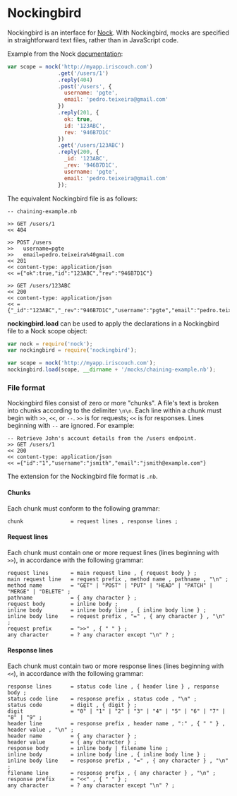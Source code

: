 # Nockingbird

Nockingbird is an interface for [Nock][1]. With Nockingbird, mocks are
specified in straightforward text files, rather than in JavaScript code.

Example from the Nock [documentation][2]:

```javascript
var scope = nock('http://myapp.iriscouch.com')
                .get('/users/1')
                .reply(404)
                .post('/users', {
                  username: 'pgte',
                  email: 'pedro.teixeira@gmail.com'
                })
                .reply(201, {
                  ok: true,
                  id: '123ABC',
                  rev: '946B7D1C'
                })
                .get('/users/123ABC')
                .reply(200, {
                  _id: '123ABC',
                  _rev: '946B7D1C',
                  username: 'pgte',
                  email: 'pedro.teixeira@gmail.com'
                });
```

The equivalent Nockingbird file is as follows:

    -- chaining-example.nb

    >> GET /users/1
    << 404

    >> POST /users
    >>   username=pgte
    >>   email=pedro.teixeira%40gmail.com
    << 201
    << content-type: application/json
    << ={"ok":true,"id":"123ABC","rev":"946B7D1C"}

    >> GET /users/123ABC
    << 200
    << content-type: application/json
    << ={"_id":"123ABC","_rev":"946B7D1C","username":"pgte","email":"pedro.teixeira@gmail.com"}

__nockingbird.load__ can be used to apply the declarations in a Nockingbird
file to a Nock scope object:

```javascript
var nock = require('nock');
var nockingbird = require('nockingbird');

var scope = nock('http://myapp.iriscouch.com');
nockingbird.load(scope, __dirname + '/mocks/chaining-example.nb');
```

### File format

Nockingbird files consist of zero or more "chunks". A file's text is broken
into chunks according to the delimiter `\n\n`. Each line within a chunk must
begin with `>>`, `<<`, or `--`. `>>` is for requests; `<<` is for responses.
Lines beginning with `--` are ignored. For example:

```
-- Retrieve John's account details from the /users endpoint.
>> GET /users/1
<< 200
<< content-type: application/json
<< ={"id":"1","username":"jsmith","email":"jsmith@example.com"}
```

The extension for the Nockingbird file format is `.nb`.

#### Chunks

Each chunk must conform to the following grammar:

```ebnf
chunk               = request lines , response lines ;
```

#### Request lines

Each chunk must contain one or more request lines (lines beginning with `>>`),
in accordance with the following grammar:

```ebnf
request lines       = main request line , { request body } ;
main request line   = request prefix , method name , pathname , "\n" ;
method name         = "GET" | "POST" | "PUT" | "HEAD" | "PATCH" | "MERGE" | "DELETE" ;
pathname            = { any character } ;
request body        = inline body ;
inline body         = inline body line , { inline body line } ;
inline body line    = request prefix , "=" , { any character } , "\n" ;
request prefix      = ">>" , { " " } ;
any character       = ? any character except "\n" ? ;
```

#### Response lines

Each chunk must contain two or more response lines (lines beginning with `<<`),
in accordance with the following grammar:

```ebnf
response lines      = status code line , { header line } , response body ;
status code line    = response prefix , status code , "\n" ;
status code         = digit , { digit } ;
digit               = "0" | "1" | "2" | "3" | "4" | "5" | "6" | "7" | "8" | "9" ;
header line         = response prefix , header name , ":" , { " " } , header value , "\n" ;
header name         = { any character } ;
header value        = { any character } ;
response body       = inline body | filename line ;
inline body         = inline body line , { inline body line } ;
inline body line    = response prefix , "=" , { any character } , "\n" ;
filename line       = response prefix , { any character } , "\n" ;
response prefix     = "<<" , { " " } ;
any character       = ? any character except "\n" ? ;
```


[1]: https://github.com/pgte/nock
[2]: https://github.com/pgte/nock#chaining
